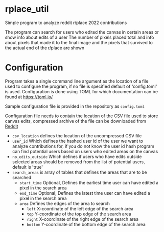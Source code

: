 # rplace_util
Simple program to analyze reddit r/place 2022 contributions

The program can search for users who edited the canvas in certain
areas or show info about edits of a user
The number of pixels placed total and info about pixels that made
it to the final image  and the pixels that survived to the actual
end of the r/place are shown

# Configuration
Program takes a single command line argument as the location of
a file used to configure the program, if no file is specified
default of 'config.toml' is used.
Configuration is done using TOML for which documentation can be
found at https://toml.io/

Sample configuration file is provided in the repository as `config.toml`

Configuration file needs to contain the location of the CSV file used to
store canvas edits, compressed archive of the file can be downloaded from 
[Reddit](https://placedata.reddit.com/data/canvas-history/2022_place_canvas_history.csv.gzip)
* `csv_location` defines the location of the uncompressed CSV file
* `user_id` Which defines the hashed user id of the user we want to analyze
contributions for, if you do not know the user id hash program can find
potential users based on users who edited areas on the canvas
* `no_edits_outside` Which defines if users who have edits outside selected areas
should be removed from the list of potential users, default is 'true'
* `search_areas` is array of tables that defines the areas that are to be searched
    * `start_time` Optional, Defines the earliest time user can have edited a pixel in the search area 
    * `end_time` Optional, Defines the latest time user can have edited a pixel in the search area
    * `area` Defines the edges of the area to search
        * `left` X-coordinate of the left edge of the search area
        * `top` Y-coordinate of the top edge of the search area
        * `right` X-coordinate of the right edge of the search area
        * `bottom` Y-coordinate of the bottom edge of the search area 